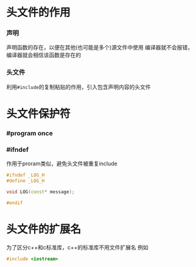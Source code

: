 # 头文件的作用
### 声明
声明函数的存在，以便在其他(也可能是多个)源文件中使用
编译器就不会报错，编译器就会相信该函数是存在的
### 头文件
利用`#include`的复制粘贴的作用，引入包含声明内容的头文件

# 头文件保护符
### #program once


### #ifndef
作用于proram类似，避免头文件被重复include
```c++
#ifndef _LOG_H
#define _LOG_H

void LOG(const* message);

#endif
```

# 头文件的扩展名
为了区分c++和c标准库，c++的标准库不用文件扩展名
例如
```c++
#include <iostream>
```
